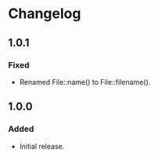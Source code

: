 # Changelog

## 1.0.1

### Fixed
- Renamed File::name() to File::filename().

## 1.0.0

### Added
- Initial release.
